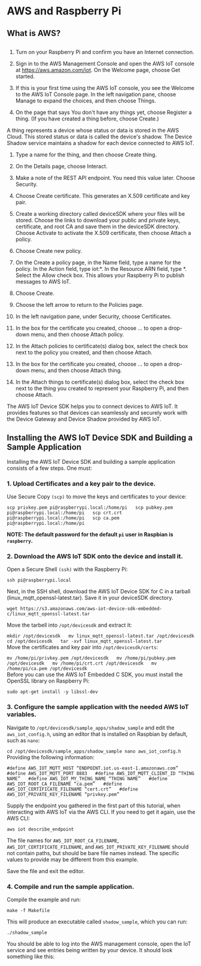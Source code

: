 

# AWS and Raspberry Pi

## What is AWS?


## 

1. Turn on your Raspberry Pi and confirm you have an Internet connection.  

2. Sign in to the AWS Management Console and open the AWS IoT console at https://aws.amazon.com/iot. On the Welcome page, choose Get started.  

3. If this is your first time using the AWS IoT console, you see the Welcome to the AWS IoT Console page. In the left navigation pane, choose Manage to expand the choices, and then choose Things.  

4. On the page that says You don't have any things yet, choose Register a thing. (If you have created a thing before, choose Create.)  

A thing represents a device whose status or data is stored in the AWS Cloud. This stored status or data is called the device's shadow. The Device Shadow service maintains a shadow for each device connected to AWS IoT.  

1. Type a name for the thing, and then choose Create thing.  

2. On the Details page, choose Interact.  

3. Make a note of the REST API endpoint. You need this value later. Choose Security.  

4. Choose Create certificate. This generates an X.509 certificate and key pair.  

5. Create a working directory called deviceSDK where your files will be stored. Choose the links to download your public and private keys, certificate, and root CA and save them in the deviceSDK directory. Choose Activate to activate the X.509 certificate, then choose Attach a policy.  

6. Choose Create new policy.  

7. On the Create a policy page, in the Name field, type a name for the policy. In the Action field, type iot:*. In the Resource ARN field, type *. Select the Allow check box. This allows your Raspberry Pi to publish messages to AWS IoT.  

8. Choose Create.  

9. Choose the left arrow to return to the Policies page.  

10. In the left navigation pane, under Security, choose Certificates.  

11. In the box for the certificate you created, choose ... to open a drop-down menu, and then choose Attach policy.  

12. In the Attach policies to certificate(s) dialog box, select the check box next to the policy you created, and then choose Attach.  

13. In the box for the certificate you created, choose ... to open a drop-down menu, and then choose Attach thing.  

14. In the Attach things to certificate(s) dialog box, select the check box next to the thing you created to represent your Raspberry Pi, and then choose Attach.  

The AWS IoT Device SDK helps you to connect devices to AWS IoT. It provides features so that devices can seamlessly and securely work with the Device Gateway and Device Shadow provided by AWS IoT.

## Installing the AWS IoT Device SDK and Building a Sample Application

Installing the AWS IoT Device SDK and building a sample application consists of a few steps. One must:  

### 1. Upload Certificates and a key pair to the device.  

Use Secure Copy `(scp)` to move the keys and certificates to your device:  

`scp privkey.pem pi@raspberrypi.local:/home/pi  
scp pubkey.pem pi@raspberrypi.local:/home/pi  
scp crt.crt pi@raspberrypi.local:/home/pi  
scp ca.pem pi@raspberrypi.local:/home/pi  
 `
 
 **NOTE: The default password for the default `pi` user in Raspbian is `raspberry`.**  

### 2. Download the AWS IoT SDK onto the device and install it.  

Open a Secure Shell `(ssh)` with the Raspberry Pi:  

`ssh pi@raspberrypi.local`  

Next, in the SSH shell, download the AWS IoT Device SDK for C in a tarball (linux_mqtt_openssl-latest.tar). Save it in your deviceSDK directory.  

`wget https://s3.amazonaws.com/aws-iot-device-sdk-embedded-c/linux_mqtt_openssl-latest.tar`  

Move the tarbell into `/opt/devicesdk` and extract it:  

`mkdir /opt/devicesdk  
 mv linux_mqtt_openssl-latest.tar /opt/devicesdk  
 cd /opt/devicesdk  
 tar -xvf linux_mqtt_openssl-latest.tar  
 `  
Move the certificates and key pair into `/opt/devicesdk/certs`:

`mv /home/pi/privkey.pem /opt/devicesdk  
 mv /home/pi/pubkey.pem /opt/devicesdk  
 mv /home/pi/crt.crt /opt/devicesdk  
 mv /home/pi/ca.pem /opt/devicesdk  
 `  
Before you can use the AWS IoT Embedded C SDK, you must install the OpenSSL library on Raspberry Pi:  

`sudo apt-get install -y libssl-dev`  

### 3. Configure the sample application with the needed AWS IoT variables.  

Navigate to `/opt/devicesdk/sample_apps/shadow_sample` and edit the `aws_iot_config.h`, using an editor that is installed on Raspbian by default, such as `nano`:  

`cd /opt/devicesdk/sample_apps/shadow_sample
 nano aws_iot_config.h
 `  
Providing the following information:  

`#define AWS_IOT_MQTT_HOST “ENDPOINT.iot.us-east-1.amazonaws.com”  
 #define AWS_IOT_MQTT_PORT 8883  
 #define AWS_IOT_MQTT_CLIENT_ID “THING NAME”  
 #define AWS_IOT_MY_THING_NAME “THING NAME”  
 #define AWS_IOT_ROOT_CA_FILENAME “ca.pem”  
 #define AWS_IOT_CERTIFICATE_FILENAME “cert.crt”  
 #define AWS_IOT_PRIVATE_KEY_FILENAME “privkey.pem”  
 `  
 
Supply the endpoint you gathered in the first part of this tutorial, when interacting with AWS IoT via the AWS CLI. If you need to get it again, use the AWS CLI:  

`aws iot describe_endpoint`  

The file names for `AWS_IOT_ROOT_CA_FILENAME`, `AWS_IOT_CERTIFICATE_FILENAME`, and `AWS_IOT_PRIVATE_KEY_FILENAME` should not contain paths, but should be bare file names instead. The specific values to provide may be different from this example.  

Save the file and exit the editor.  

### 4. Compile and run the sample application.  

Compile the example and run:  

`make -f Makefile`  

This will produce an executable called `shadow_sample`, which you can run:  

`./shadow_sample`  

You should be able to log into the AWS management console, open the IoT service and see entries being written by your device. It should look something like this:  









